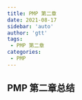 ```yaml
---
title: PMP 第二章
date: 2021-08-17
sidebar: 'auto'
author: 'gtt'
tags:
 - PMP 第二章
categories:
 - PMP
---
```


## PMP 第二章总结
